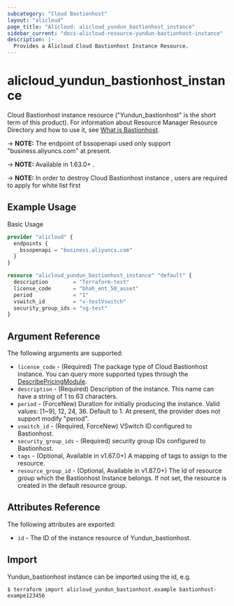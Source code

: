 ```yaml
---
subcategory: "Cloud Bastionhost"
layout: "alicloud"
page_title: "Alicloud: alicloud_yundun_bastionhost_instance"
sidebar_current: "docs-alicloud-resource-yundun-bastionhost-instance"
description: |-
  Provides a Alicloud Cloud Bastionhost Instance Resource.
---
```


# alicloud_yundun_bastionhost_instance

Cloud Bastionhost instance resource ("Yundun_bastionhost" is the short term of this product). 
For information about Resource Manager Resource Directory and how to use it, see [What is Bastionhost](https://www.alibabacloud.com/help/en/doc-detail/52922.htm).

-> **NOTE:** The endpoint of bssopenapi used only support "business.aliyuncs.com" at present.

-> **NOTE:** Available in 1.63.0+ .

-> **NOTE:** In order to destroy Cloud Bastionhost instance , users are required to apply for white list first

## Example Usage

Basic Usage

```terraform
provider "alicloud" {
  endpoints {
    bssopenapi = "business.aliyuncs.com"
  }
}

resource "alicloud_yundun_bastionhost_instance" "default" {
  description        = "Terraform-test"
  license_code       = "bhah_ent_50_asset"
  period             = "1"
  vswitch_id         = "v-testVswitch"
  security_group_ids = "sg-test"
}
```
## Argument Reference

The following arguments are supported:

* `license_code` - (Required)  The package type of Cloud Bastionhost instance. You can query more supported types through the [DescribePricingModule](https://help.aliyun.com/document_detail/96469.html).
* `description` - (Required) Description of the instance. This name can have a string of 1 to 63 characters.
* `period` - (ForceNew) Duration for initially producing the instance. Valid values: [1~9], 12, 24, 36. Default to 1. At present, the provider does not support modify "period".
* `vswitch_id` - (Required, ForceNew) VSwitch ID configured to Bastionhost.
* `security_group_ids` - (Required) security group IDs configured to Bastionhost.
* `tags` - (Optional, Available in v1.67.0+) A mapping of tags to assign to the resource.
* `resource_group_id` - (Optional, Available in v1.87.0+) The Id of resource group which the Bastionhost Instance belongs. If not set, the resource is created in the default resource group.

## Attributes Reference

The following attributes are exported:

* `id` - The ID of the instance resource of Yundun_bastionhost.

## Import

Yundun_bastionhost instance can be imported using the id, e.g.

```
$ terraform import alicloud_yundun_bastionhost.example bastionhost-exampe123456
```